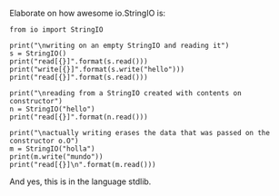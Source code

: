 
Elaborate on how awesome io.StringIO is:

```
from io import StringIO

print("\nwriting on an empty StringIO and reading it")
s = StringIO()
print("read[{}]".format(s.read()))
print("write[{}]".format(s.write("hello")))
print("read[{}]".format(s.read()))

print("\nreading from a StringIO created with contents on constructor")
n = StringIO("hello")
print("read[{}]".format(n.read()))

print("\nactually writing erases the data that was passed on the constructor o.O")
m = StringIO("holla")
print(m.write("mundo"))
print("read[{}]\n".format(m.read()))
```

And yes, this is in the language stdlib.
